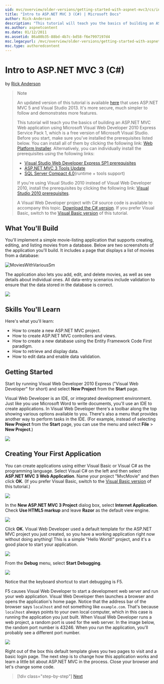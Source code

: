 ```yaml
---
uid: mvc/overview/older-versions/getting-started-with-aspnet-mvc3/cs/intro-to-aspnet-mvc-3
title: "Intro to ASP.NET MVC 3 (C#) | Microsoft Docs"
author: Rick-Anderson
description: "This tutorial will teach you the basics of building an ASP.NET MVC Web application using Microsoft Visual Web Developer 2010 Express Service Pack 1, which is..."
ms.author: aspnetcontent
ms.date: 01/12/2011
ms.assetid: 86a80b35-88bd-4b7c-bd58-f6e7997197d4
msc.legacyurl: /mvc/overview/older-versions/getting-started-with-aspnet-mvc3/cs/intro-to-aspnet-mvc-3
msc.type: authoredcontent
---
```

Intro to ASP.NET MVC 3 (C#)
====================
by [Rick Anderson](https://github.com/Rick-Anderson)

> > [!NOTE]
> > An updated version of this tutorial is available [here](../../../getting-started/introduction/getting-started.md) that uses ASP.NET MVC 5 and Visual Studio 2013. It's more secure, much simpler to follow and demonstrates more features.
> 
> 
> This tutorial will teach you the basics of building an ASP.NET MVC Web application using Microsoft Visual Web Developer 2010 Express Service Pack 1, which is a free version of Microsoft Visual Studio. Before you start, make sure you've installed the prerequisites listed below. You can install all of them by clicking the following link: [Web Platform Installer](https://www.microsoft.com/web/gallery/install.aspx?appid=VWD2010SP1Pack). Alternatively, you can individually install the prerequisites using the following links:
> 
> - [Visual Studio Web Developer Express SP1 prerequisites](https://www.microsoft.com/web/gallery/install.aspx?appid=VWD2010SP1Pack)
> - [ASP.NET MVC 3 Tools Update](https://www.microsoft.com/web/gallery/install.aspx?appsxml=&amp;appid=MVC3)
> - [SQL Server Compact 4.0](https://www.microsoft.com/web/gallery/install.aspx?appid=SQLCE;SQLCEVSTools_4_0)(runtime + tools support)
> 
> If you're using Visual Studio 2010 instead of Visual Web Developer 2010, install the prerequisites by clicking the following link: [Visual Studio 2010 prerequisites](https://www.microsoft.com/web/gallery/install.aspx?appsxml=&amp;appid=VS2010SP1Pack).
> 
> A Visual Web Developer project with C# source code is available to accompany this topic. [Download the C# version](https://code.msdn.microsoft.com/Introduction-to-MVC-3-10d1b098). If you prefer Visual Basic, switch to the [Visual Basic version](../vb/intro-to-aspnet-mvc-3.md) of this tutorial.


## What You'll Build

You'll implement a simple movie-listing application that supports creating, editing, and listing movies from a database. Below are two screenshots of the application you'll build. It includes a page that displays a list of movies from a database:

![MoviesWithVariousSm](intro-to-aspnet-mvc-3/_static/image1.png)

The application also lets you add, edit, and delete movies, as well as see details about individual ones. All data-entry scenarios include validation to ensure that the data stored in the database is correct.

![](intro-to-aspnet-mvc-3/_static/image2.png)

## Skills You'll Learn

Here's what you'll learn:

- How to create a new ASP.NET MVC project.
- How to create ASP.NET MVC controllers and views.
- How to create a new database using the Entity Framework Code First paradigm.
- How to retrieve and display data.
- How to edit data and enable data validation.

## Getting Started

Start by running Visual Web Developer 2010 Express ("Visual Web Developer" for short) and select **New Project** from the **Start** page.

Visual Web Developer is an IDE, or integrated development environment. Just like you use Microsoft Word to write documents, you'll use an IDE to create applications. In Visual Web Developer there's a toolbar along the top showing various options available to you. There's also a menu that provides another way to perform tasks in the IDE. (For example, instead of selecting **New Project** from the **Start** page, you can use the menu and select **File** &gt; **New Project**.)

[![](intro-to-aspnet-mvc-3/_static/image4.png)](intro-to-aspnet-mvc-3/_static/image3.png)

## Creating Your First Application

You can create applications using either Visual Basic or Visual C# as the programming language. Select Visual C# on the left and then select **ASP.NET MVC 3 Web Application**. Name your project "MvcMovie" and then click **OK**. (If you prefer Visual Basic, switch to the [Visual Basic version](../vb/intro-to-aspnet-mvc-3.md) of this tutorial.)

![](intro-to-aspnet-mvc-3/_static/image5.png)

In the **New ASP.NET MVC 3 Project** dialog box, select **Internet Application**. Check **Use HTML5 markup** and leave **Razor** as the default view engine.

![](intro-to-aspnet-mvc-3/_static/image6.png)

Click **OK**. Visual Web Developer used a default template for the ASP.NET MVC project you just created, so you have a working application right now without doing anything! This is a simple "Hello World!" project, and it's a good place to start your application.

[![](intro-to-aspnet-mvc-3/_static/image8.png)](intro-to-aspnet-mvc-3/_static/image7.png)

From the **Debug** menu, select **Start Debugging**.

![](intro-to-aspnet-mvc-3/_static/image9.png)

Notice that the keyboard shortcut to start debugging is F5.

F5 causes Visual Web Developer to start a development web server and run your web application. Visual Web Developer then launches a browser and opens the application's home page. Notice that the address bar of the browser says `localhost` and not something like `example.com`. That's because `localhost` always points to your own local computer, which in this case is running the application you just built. When Visual Web Developer runs a web project, a random port is used for the web server. In the image below, the random port number is 43246. When you run the application, you'll probably see a different port number.

![](intro-to-aspnet-mvc-3/_static/image10.png)

Right out of the box this default template gives you two pages to visit and a basic login page. The next step is to change how this application works and learn a little bit about ASP.NET MVC in the process. Close your browser and let's change some code.

> [!div class="step-by-step"]
> [Next](adding-a-controller.md)
